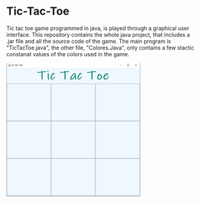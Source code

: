 # Tic-Tac-Toe

Tic tac toe game programmed in java, is played through a graphical user interface.
 This repository contains the whole java project, that includes a .jar file and all the source code of the game. The main program is "TicTacToe.java", the other file, "Colores.Java", only contains a few stactic constanat values of the colors used in the game.
 
<a href="url"><img src="https://github.com/Sergimayol/Tic-Tac-Toe/blob/main/imagenReadme/imagen.jpeg" align="left" height="350" width="350" ></a>
